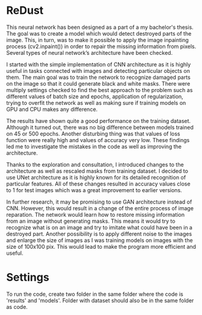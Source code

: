 # ReDust
This neural network has been designed as a part of a my bachelor's thesis. The goal was to create a model which would detect destroyed parts of the image. This, in turn, was to make it possible to apply the image inpainting process (cv2.inpaint()) in order to repair the missing information from pixels. Several types of neural network’s architecture have been checked. 

I started with the simple implementation of CNN architecture as it is highly useful in tasks connected with images and detecting particular objects on them. The main goal was to train the network to recognize damaged parts on the image so that it could generate black and white masks. There were multiply settings checked to find the best approach to the problem such as different values of batch size and epochs,  application of regularization, trying to overfit the network as well as making sure if training models on GPU and CPU makes any difference.  

The results have shown quite a good performance on the training dataset. Although it turned out, there was no big difference between models trained on 45 or 500 epochs. Another disturbing thing was that values of loss function were really high and values of accuracy very low.  These findings led me to investigate the mistakes in the code as well as improving the architecture. 

Thanks to the exploration and consultation, I introduced changes to the architecture as well as rescaled masks from training dataset. I decided to use UNet architecture as it is highly known for its detailed recognition of particular features. All of these changes resulted in accuracy values close to 1 for test images which was a great improvement to earlier versions.  

In further research, it may be promising to use GAN architecture instead of CNN. However, this would result in a change of the entire process of image reparation. The network would learn how to restore missing information from an image without generating masks. This means it would try to recognize what is on an image and try to imitate what could have been in a destroyed part. Another possibility is to apply different noise to the images and enlarge the size of images as I was training models on images with the size of 100x100 pix. This would lead to make the program more efficient and useful. 

# Settings
To run the code, create two folder in the same folder where the code is 'results' and 'models'. Folder with dataset should also be in the same folder as code.

